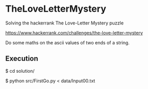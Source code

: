 # TheLoveLetterMystery

Solving the hackerrank The Love-Letter Mystery puzzle

https://www.hackerrank.com/challenges/the-love-letter-mystery

Do some maths on the ascii values of two ends of a string.

## Execution

$ cd solution/

$ python src/FirstGo.py < data/Input00.txt
